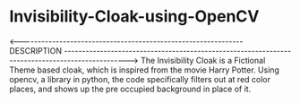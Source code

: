 # Invisibility-Cloak-using-OpenCV


<--------------------------------------------------------------    DESCRIPTION    ------------------------------------------------------------------------------------------------>
The Invisibility Cloak is a Fictional Theme based cloak, which is inspired from the movie Harry Potter. Using opencv, a library in python, the code specifically filters out at red color places, and shows up the pre occupied background in place of it.
